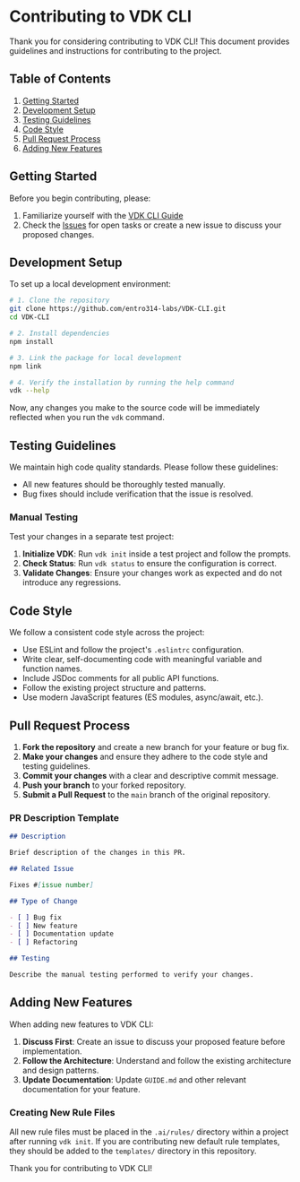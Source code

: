 # Contributing to VDK CLI

Thank you for considering contributing to VDK CLI! This document provides guidelines and instructions for contributing to the project.

## Table of Contents

1. [Getting Started](#getting-started)
2. [Development Setup](#development-setup)
3. [Testing Guidelines](#testing-guidelines)
4. [Code Style](#code-style)
5. [Pull Request Process](#pull-request-process)
6. [Adding New Features](#adding-new-features)

## Getting Started

Before you begin contributing, please:

1. Familiarize yourself with the [VDK CLI Guide](./GUIDE.md)
2. Check the [Issues](https://github.com/entro314-labs/VDK-CLI/issues) for open tasks or create a new issue to discuss your proposed changes.

## Development Setup

To set up a local development environment:

```bash
# 1. Clone the repository
git clone https://github.com/entro314-labs/VDK-CLI.git
cd VDK-CLI

# 2. Install dependencies
npm install

# 3. Link the package for local development
npm link

# 4. Verify the installation by running the help command
vdk --help
```

Now, any changes you make to the source code will be immediately reflected when you run the `vdk` command.

## Testing Guidelines

We maintain high code quality standards. Please follow these guidelines:

- All new features should be thoroughly tested manually.
- Bug fixes should include verification that the issue is resolved.

### Manual Testing

Test your changes in a separate test project:

1. **Initialize VDK**: Run `vdk init` inside a test project and follow the prompts.
2. **Check Status**: Run `vdk status` to ensure the configuration is correct.
3. **Validate Changes**: Ensure your changes work as expected and do not introduce any regressions.

## Code Style

We follow a consistent code style across the project:

- Use ESLint and follow the project's `.eslintrc` configuration.
- Write clear, self-documenting code with meaningful variable and function names.
- Include JSDoc comments for all public API functions.
- Follow the existing project structure and patterns.
- Use modern JavaScript features (ES modules, async/await, etc.).

## Pull Request Process

1. **Fork the repository** and create a new branch for your feature or bug fix.
2. **Make your changes** and ensure they adhere to the code style and testing guidelines.
3. **Commit your changes** with a clear and descriptive commit message.
4. **Push your branch** to your forked repository.
5. **Submit a Pull Request** to the `main` branch of the original repository.

### PR Description Template

```markdown
## Description

Brief description of the changes in this PR.

## Related Issue

Fixes #[issue number]

## Type of Change

- [ ] Bug fix
- [ ] New feature
- [ ] Documentation update
- [ ] Refactoring

## Testing

Describe the manual testing performed to verify your changes.
```

## Adding New Features

When adding new features to VDK CLI:

1. **Discuss First**: Create an issue to discuss your proposed feature before implementation.
2. **Follow the Architecture**: Understand and follow the existing architecture and design patterns.
3. **Update Documentation**: Update `GUIDE.md` and other relevant documentation for your feature.

### Creating New Rule Files

All new rule files must be placed in the `.ai/rules/` directory within a project after running `vdk init`. If you are contributing new default rule templates, they should be added to the `templates/` directory in this repository.

Thank you for contributing to VDK CLI!
